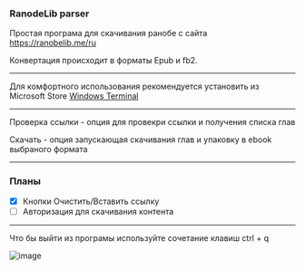 ### RanodeLib parser

Простая програма для скачивания ранобе с сайта https://ranobelib.me/ru

Конвертация происходит в форматы Epub и fb2.

---

Для комфортного использования рекомендуется установить из Microsoft Store [Windows Terminal](https://www.microsoft.com/store/productId/9N0DX20HK701?ocid=pdpshare)

---

Проверка ссылки - опция для провекри ссылки и получения списка глав

Скачать - опция запускающая скачивания глав и упаковку в ebook выбраного формата

---

### Планы

- [x] Кнопки Очистить/Вставить ссылку
- [ ] Авторизация для скачивания контента

---

Что бы выйти из програмы используйте сочетание клавиш ctrl + q

![image](https://github.com/user-attachments/assets/4c2396e8-3587-430c-895b-3632f7980b63)
